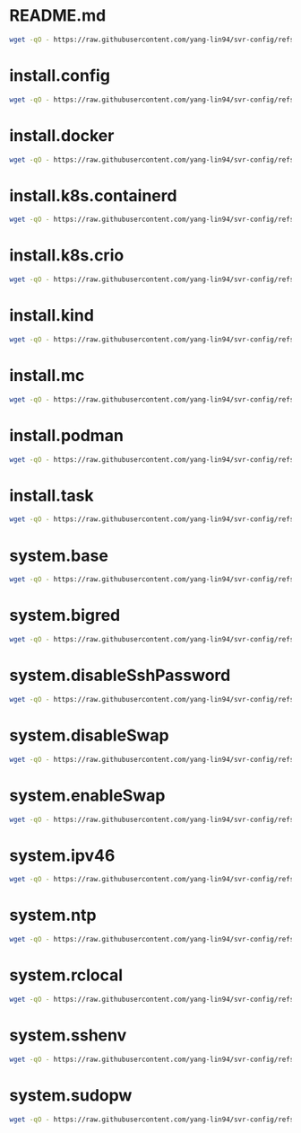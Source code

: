 
# README.md

```bash
wget -qO - https://raw.githubusercontent.com/yang-lin94/svr-config/refs/heads/main/alpine/README.md/README.md.txt | sudo bash
```

# install.config

```bash
wget -qO - https://raw.githubusercontent.com/yang-lin94/svr-config/refs/heads/main/alpine/install.config/install.config.txt | sudo bash
```

# install.docker

```bash
wget -qO - https://raw.githubusercontent.com/yang-lin94/svr-config/refs/heads/main/alpine/install.docker/install.docker.txt | sudo bash
```

# install.k8s.containerd

```bash
wget -qO - https://raw.githubusercontent.com/yang-lin94/svr-config/refs/heads/main/alpine/install.k8s.containerd/install.k8s.containerd.txt | sudo bash
```

# install.k8s.crio

```bash
wget -qO - https://raw.githubusercontent.com/yang-lin94/svr-config/refs/heads/main/alpine/install.k8s.crio/install.k8s.crio.txt | sudo bash
```

# install.kind

```bash
wget -qO - https://raw.githubusercontent.com/yang-lin94/svr-config/refs/heads/main/alpine/install.kind/install.kind.txt | sudo bash
```

# install.mc

```bash
wget -qO - https://raw.githubusercontent.com/yang-lin94/svr-config/refs/heads/main/alpine/install.mc/install.mc.txt | sudo bash
```

# install.podman

```bash
wget -qO - https://raw.githubusercontent.com/yang-lin94/svr-config/refs/heads/main/alpine/install.podman/install.podman.txt | sudo bash
```

# install.task

```bash
wget -qO - https://raw.githubusercontent.com/yang-lin94/svr-config/refs/heads/main/alpine/install.task/install.task.txt | sudo bash
```

# system.base

```bash
wget -qO - https://raw.githubusercontent.com/yang-lin94/svr-config/refs/heads/main/alpine/system.base/system.base.txt | sudo bash
```

# system.bigred

```bash
wget -qO - https://raw.githubusercontent.com/yang-lin94/svr-config/refs/heads/main/alpine/system.bigred/system.bigred.txt | sudo bash
```

# system.disableSshPassword

```bash
wget -qO - https://raw.githubusercontent.com/yang-lin94/svr-config/refs/heads/main/alpine/system.disableSshPassword/system.disableSshPassword.txt | sudo bash
```

# system.disableSwap

```bash
wget -qO - https://raw.githubusercontent.com/yang-lin94/svr-config/refs/heads/main/alpine/system.disableSwap/system.disableSwap.txt | sudo bash
```

# system.enableSwap

```bash
wget -qO - https://raw.githubusercontent.com/yang-lin94/svr-config/refs/heads/main/alpine/system.enableSwap/system.enableSwap.txt | sudo bash
```

# system.ipv46

```bash
wget -qO - https://raw.githubusercontent.com/yang-lin94/svr-config/refs/heads/main/alpine/system.ipv46/system.ipv46.txt | sudo bash
```

# system.ntp

```bash
wget -qO - https://raw.githubusercontent.com/yang-lin94/svr-config/refs/heads/main/alpine/system.ntp/system.ntp.txt | sudo bash
```

# system.rclocal

```bash
wget -qO - https://raw.githubusercontent.com/yang-lin94/svr-config/refs/heads/main/alpine/system.rclocal/system.rclocal.txt | sudo bash
```

# system.sshenv

```bash
wget -qO - https://raw.githubusercontent.com/yang-lin94/svr-config/refs/heads/main/alpine/system.sshenv/system.sshenv.txt | sudo bash
```

# system.sudopw

```bash
wget -qO - https://raw.githubusercontent.com/yang-lin94/svr-config/refs/heads/main/alpine/system.sudopw/system.sudopw.txt | sudo bash
```

